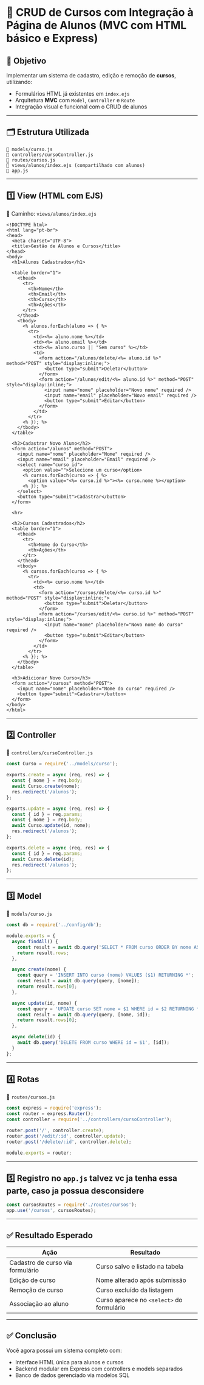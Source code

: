 
# 📘 CRUD de Cursos com Integração à Página de Alunos (MVC com HTML básico e Express)

## 🎯 Objetivo

Implementar um sistema de cadastro, edição e remoção de **cursos**, utilizando:

- Formulários HTML já existentes em `index.ejs`
- Arquitetura **MVC** com `Model`, `Controller` e `Route`
- Integração visual e funcional com o CRUD de alunos

---

## 🗂️ Estrutura Utilizada

```
📁 models/curso.js
📁 controllers/cursoController.js
📁 routes/cursos.js
📄 views/alunos/index.ejs (compartilhado com alunos)
📄 app.js
```

---

## 1️⃣ View (HTML com EJS)

📄 Caminho: `views/alunos/index.ejs`

```ejs
<!DOCTYPE html>
<html lang="pt-br">
<head>
  <meta charset="UTF-8">
  <title>Gestão de Alunos e Cursos</title>
</head>
<body>
  <h1>Alunos Cadastrados</h1>

  <table border="1">
    <thead>
      <tr>
        <th>Nome</th>
        <th>Email</th>
        <th>Curso</th>
        <th>Ações</th>
      </tr>
    </thead>
    <tbody>
      <% alunos.forEach(aluno => { %>
        <tr>
          <td><%= aluno.nome %></td>
          <td><%= aluno.email %></td>
          <td><%= aluno.curso || "Sem curso" %></td>
          <td>
            <form action="/alunos/delete/<%= aluno.id %>" method="POST" style="display:inline;">
              <button type="submit">Deletar</button>
            </form>
            <form action="/alunos/edit/<%= aluno.id %>" method="POST" style="display:inline;">
              <input name="nome" placeholder="Novo nome" required />
              <input name="email" placeholder="Novo email" required />
              <button type="submit">Editar</button>
            </form>
          </td>
        </tr>
      <% }); %>
    </tbody>
  </table>

  <h2>Cadastrar Novo Aluno</h2>
  <form action="/alunos" method="POST">
    <input name="nome" placeholder="Nome" required />
    <input name="email" placeholder="Email" required />
    <select name="curso_id">
      <option value="">Selecione um curso</option>
      <% cursos.forEach(curso => { %>
        <option value="<%= curso.id %>"><%= curso.nome %></option>
      <% }); %>
    </select>
    <button type="submit">Cadastrar</button>
  </form>

  <hr>

  <h2>Cursos Cadastrados</h2>
  <table border="1">
    <thead>
      <tr>
        <th>Nome do Curso</th>
        <th>Ações</th>
      </tr>
    </thead>
    <tbody>
      <% cursos.forEach(curso => { %>
        <tr>
          <td><%= curso.nome %></td>
          <td>
            <form action="/cursos/delete/<%= curso.id %>" method="POST" style="display:inline;">
              <button type="submit">Deletar</button>
            </form>
            <form action="/cursos/edit/<%= curso.id %>" method="POST" style="display:inline;">
              <input name="nome" placeholder="Novo nome do curso" required />
              <button type="submit">Editar</button>
            </form>
          </td>
        </tr>
      <% }); %>
    </tbody>
  </table>

  <h3>Adicionar Novo Curso</h3>
  <form action="/cursos" method="POST">
    <input name="nome" placeholder="Nome do curso" required />
    <button type="submit">Cadastrar</button>
  </form>
</body>
</html>

```

---

## 2️⃣ Controller

📄 `controllers/cursoController.js`

```js
const Curso = require('../models/curso');

exports.create = async (req, res) => {
  const { nome } = req.body;
  await Curso.create(nome);
  res.redirect('/alunos');
};

exports.update = async (req, res) => {
  const { id } = req.params;
  const { nome } = req.body;
  await Curso.update(id, nome);
  res.redirect('/alunos');
};

exports.delete = async (req, res) => {
  const { id } = req.params;
  await Curso.delete(id);
  res.redirect('/alunos');
};

```

---

## 3️⃣ Model

📄 `models/curso.js`

```js
const db = require('../config/db');

module.exports = {
  async findAll() {
    const result = await db.query('SELECT * FROM curso ORDER BY nome ASC');
    return result.rows;
  },

  async create(nome) {
    const query = 'INSERT INTO curso (nome) VALUES ($1) RETURNING *';
    const result = await db.query(query, [nome]);
    return result.rows[0];
  },

  async update(id, nome) {
    const query = 'UPDATE curso SET nome = $1 WHERE id = $2 RETURNING *';
    const result = await db.query(query, [nome, id]);
    return result.rows[0];
  },

  async delete(id) {
    await db.query('DELETE FROM curso WHERE id = $1', [id]);
  }
};

```

---

## 4️⃣ Rotas

📄 `routes/cursos.js`

```js
const express = require('express');
const router = express.Router();
const controller = require('../controllers/cursoController');

router.post('/', controller.create);
router.post('/edit/:id', controller.update);
router.post('/delete/:id', controller.delete);

module.exports = router;
```

---

## 5️⃣ Registro no `app.js` talvez vc ja tenha essa parte, caso ja possua desconsidere

```js
const cursosRoutes = require('./routes/cursos');
app.use('/cursos', cursosRoutes);
```

---

## ✅ Resultado Esperado

| Ação                              | Resultado                                |
|-----------------------------------|-------------------------------------------|
| Cadastro de curso via formulário  | Curso salvo e listado na tabela           |
| Edição de curso                   | Nome alterado após submissão              |
| Remoção de curso                  | Curso excluído da listagem                |
| Associação ao aluno               | Curso aparece no `<select>` do formulário |

---

## ✅ Conclusão

Você agora possui um sistema completo com:

- Interface HTML única para alunos e cursos
- Backend modular em Express com controllers e models separados
- Banco de dados gerenciado via modelos SQL

